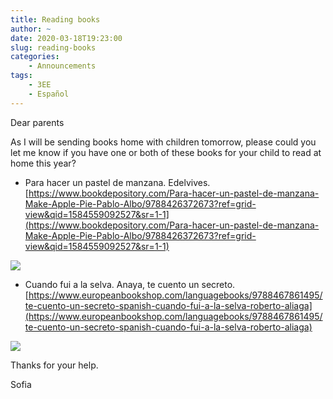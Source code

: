 ```yaml
---
title: Reading books
author: ~
date: 2020-03-18T19:23:00
slug: reading-books
categories:
    - Announcements
tags:
    - 3EE
    - Español
---
```


Dear parents

As I will be sending books home with children tomorrow, please could you let me know if you have one or both of these books for your child to read at home this year? 

- Para hacer un pastel de manzana. Edelvives. [https://www.bookdepository.com/Para-hacer-un-pastel-de-manzana-Make-Apple-Pie-Pablo-Albo/9788426372673?ref=grid-view&qid=1584559092527&sr=1-1](https://www.bookdepository.com/Para-hacer-un-pastel-de-manzana-Make-Apple-Pie-Pablo-Albo/9788426372673?ref=grid-view&qid=1584559092527&sr=1-1)

[![](/images/pastelManzana.jpg)](https://www.bookdepository.com/Para-hacer-un-pastel-de-manzana-Make-Apple-Pie-Pablo-Albo/9788426372673?ref=grid-view&qid=1584559092527&sr=1-1)

- Cuando fui a la selva. Anaya, te cuento un secreto. [https://www.europeanbookshop.com/languagebooks/9788467861495/te-cuento-un-secreto-spanish-cuando-fui-a-la-selva-roberto-aliaga](https://www.europeanbookshop.com/languagebooks/9788467861495/te-cuento-un-secreto-spanish-cuando-fui-a-la-selva-roberto-aliaga)

[![](/images/cuandoSelva.jpg)](https://www.europeanbookshop.com/languagebooks/9788467861495/te-cuento-un-secreto-spanish-cuando-fui-a-la-selva-roberto-aliaga)


Thanks for your help.

Sofia

